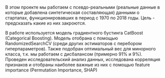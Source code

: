 В этом проекте мы работаем с псевдо-реальными (реальные данные в которые добавлена синтетическая составляющая) данными о стартапах, функционировавших в период с 1970 по 2018 годы. Цель - предсказать какие из них закроются.

В работе используется модель градиентного бустинга CatBoost (Categorical Boosting).
Модель отобрана с помощью RandomizedSearchCV (среди других эстиматоров с перебором гиперпараметров). Также подобран оптимальный вес для минорного класса, т.к. мы работаем с дисбалансом (примерно 91% и 9%).
Проведен исследовательский анализ данных, исследована корреляция признаков и отобраны наиболее важные из них с помощью feature importance (Permutation Importance, SHAP)
